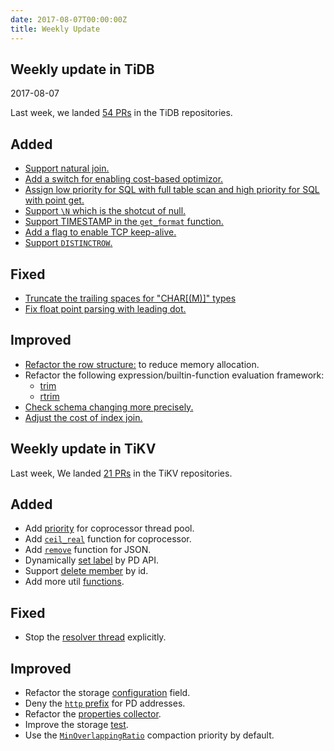 ```yaml
---
date: 2017-08-07T00:00:00Z
title: Weekly Update
---
```


## Weekly update in TiDB

2017-08-07

Last week, we landed [54 PRs](https://github.com/pingcap/tidb/pulls?utf8=%E2%9C%93&q=is%3Apr%20is%3Amerged%20merged%3A2017-07-31..2017-08-06%20) in the TiDB repositories.

## Added
* [Support natural join.](https://github.com/pingcap/tidb/pull/3861)
* [Add a switch for enabling cost-based optimizor.](https://github.com/pingcap/tidb/pull/3877)
* [Assign low priority for SQL with full table scan and high priority for SQL with point get.](https://github.com/pingcap/tidb/pull/3881)
* [Support `\N` which is the shotcut of null.](https://github.com/pingcap/tidb/pull/3943)
* [Support TIMESTAMP in the `get_format` function.](https://github.com/pingcap/tidb/pull/3976)
* [Add a flag to enable TCP keep-alive.](https://github.com/pingcap/tidb/pull/3995)
* [Support `DISTINCTROW`.](https://github.com/pingcap/tidb/pull/4017)

## Fixed
* [Truncate the trailing spaces for "CHAR[(M)]" types](https://github.com/pingcap/tidb/pull/3878)
* [Fix float point parsing with leading dot.](https://github.com/pingcap/tidb/pull/3964)


## Improved
* [Refactor the row structure:](https://github.com/pingcap/tidb/pull/3758) to reduce memory allocation.
* Refactor the following expression/builtin-function evaluation framework:
  - [trim](https://github.com/pingcap/tidb/pull/3936)
  - [rtrim](https://github.com/pingcap/tidb/pull/3939)
* [Check schema changing more precisely.](https://github.com/pingcap/tidb/pull/3999)
* [Adjust the cost of index join.](https://github.com/pingcap/tidb/pull/4014)

## Weekly update in TiKV

Last week, We landed [21 PRs](https://github.com/search?utf8=%E2%9C%93&q=repo%3Apingcap%2Ftikv+repo%3Apingcap%2Fpd+is%3Apr+is%3Amerged+merged%3A2017-07-30..2017-08-05&type=Issues) in the TiKV repositories.

## Added

* Add [priority](https://github.com/pingcap/tikv/pull/2079) for coprocessor thread pool.
* Add [`ceil_real`](https://github.com/pingcap/tikv/pull/2105) function for coprocessor.
* Add [`remove`](https://github.com/pingcap/tikv/pull/2091) function for JSON.
* Dynamically [set label](https://github.com/pingcap/pd/pull/689) by PD API.
* Support [delete member](https://github.com/pingcap/pd/pull/695) by id.
* Add more util [functions](https://github.com/pingcap/tikv/pull/2100).

## Fixed

* Stop the [resolver thread](https://github.com/pingcap/tikv/pull/2104) explicitly.

## Improved

* Refactor the storage [configuration](https://github.com/pingcap/tikv/pull/2102) field.
* Deny the [`http` prefix](https://github.com/pingcap/tikv/pull/2101) for PD addresses.
* Refactor the [properties collector](https://github.com/pingcap/tikv/pull/2096).
* Improve the storage [test](https://github.com/pingcap/tikv/pull/2108).
* Use the [`MinOverlappingRatio`](https://github.com/pingcap/tikv/pull/2117) compaction priority by default.